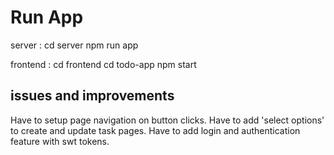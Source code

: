 # Run App

server :
cd server
npm run app

frontend :
cd frontend
cd todo-app
npm start

## issues and improvements

Have to setup page navigation on button clicks.
Have to add 'select options' to create and update task pages.
Have to add login and authentication feature with swt tokens.